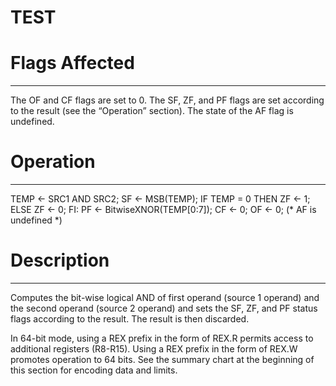 # TEST

# Flags Affected
-----------------------------------------------------------------------------------------------------------------------
The OF and CF flags are set to 0. The SF, ZF, and PF flags are set according to the result (see the “Operation” section). 
The state of the AF flag is undefined.

# Operation
-----------------------------------------------------------------------------------------------------------------------
TEMP ← SRC1 AND SRC2;
SF ← MSB(TEMP);
IF TEMP = 0
    THEN ZF ← 1;
    ELSE ZF ← 0;
FI:
PF ← BitwiseXNOR(TEMP[0:7]);
CF ← 0;
OF ← 0;
(* AF is undefined *)

# Description
-----------------------------------------------------------------------------------------------------------------------
Computes the bit-wise logical AND of first operand (source 1 operand) and the second operand (source 2 operand) and sets 
the SF, ZF, and PF status flags according to the result. The result is then discarded.

In 64-bit mode, using a REX prefix in the form of REX.R permits access to additional registers (R8-R15). Using a REX 
prefix in the form of REX.W promotes operation to 64 bits. See the summary chart at the beginning of this section for 
encoding data and limits.